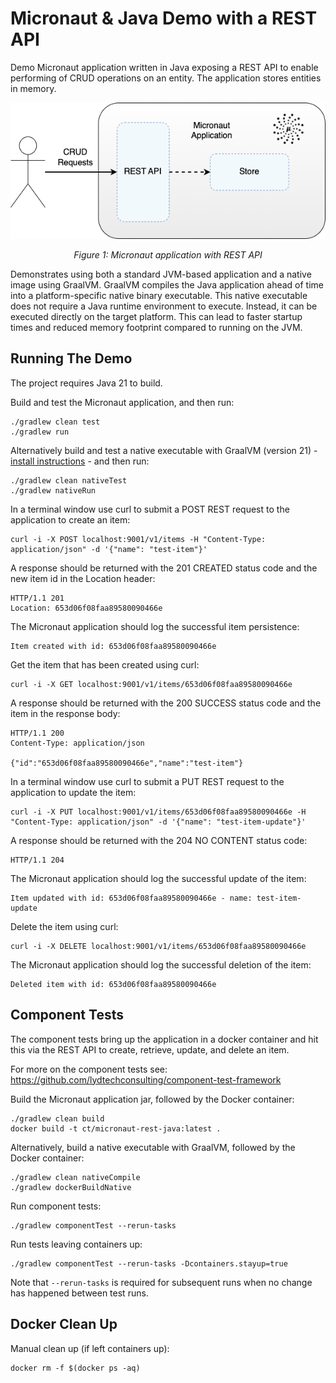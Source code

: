 # Micronaut & Java Demo with a REST API

Demo Micronaut application written in Java exposing a REST API to enable performing of CRUD operations on an entity.  The application stores entities in memory.

<div style="text-align:center"><img src="micronaut-rest.png" /></div>
<p style="text-align: center;"><I>Figure 1: Micronaut application with REST API</I></p>

Demonstrates using both a standard JVM-based application and a native image using GraalVM.  GraalVM compiles the Java application ahead of time into a platform-specific native binary executable. This native executable does not require a Java runtime environment to execute. Instead, it can be executed directly on the target platform.  This can lead to faster startup times and reduced memory footprint compared to running on the JVM.

## Running The Demo

The project requires Java 21 to build.

Build and test the Micronaut application, and then run:
```
./gradlew clean test
./gradlew run
```

Alternatively build and test a native executable with GraalVM (version 21) - [install instructions](https://www.graalvm.org/latest/docs/getting-started/) - and then run:
```
./gradlew clean nativeTest
./gradlew nativeRun
```

In a terminal window use curl to submit a POST REST request to the application to create an item:
```
curl -i -X POST localhost:9001/v1/items -H "Content-Type: application/json" -d '{"name": "test-item"}'
```

A response should be returned with the 201 CREATED status code and the new item id in the Location header:
```
HTTP/1.1 201 
Location: 653d06f08faa89580090466e
```

The Micronaut application should log the successful item persistence:
```
Item created with id: 653d06f08faa89580090466e
```

Get the item that has been created using curl:
```
curl -i -X GET localhost:9001/v1/items/653d06f08faa89580090466e
```

A response should be returned with the 200 SUCCESS status code and the item in the response body:
```
HTTP/1.1 200 
Content-Type: application/json

{"id":"653d06f08faa89580090466e","name":"test-item"}
```

In a terminal window use curl to submit a PUT REST request to the application to update the item:
```
curl -i -X PUT localhost:9001/v1/items/653d06f08faa89580090466e -H "Content-Type: application/json" -d '{"name": "test-item-update"}'
```

A response should be returned with the 204 NO CONTENT status code:
```
HTTP/1.1 204 
```

The Micronaut application should log the successful update of the item:
```
Item updated with id: 653d06f08faa89580090466e - name: test-item-update
```

Delete the item using curl:
```
curl -i -X DELETE localhost:9001/v1/items/653d06f08faa89580090466e
```

The Micronaut application should log the successful deletion of the item:
```
Deleted item with id: 653d06f08faa89580090466e
```

## Component Tests

The component tests bring up the application in a docker container and hit this via the REST API to create, retrieve, update, and delete an item.

For more on the component tests see: https://github.com/lydtechconsulting/component-test-framework

Build the Micronaut application jar, followed by the Docker container:
```
./gradlew clean build
docker build -t ct/micronaut-rest-java:latest .
```

Alternatively, build a native executable with GraalVM, followed by the Docker container:
```
./gradlew clean nativeCompile
./gradlew dockerBuildNative
```

Run component tests:
```
./gradlew componentTest --rerun-tasks
```

Run tests leaving containers up:
```
./gradlew componentTest --rerun-tasks -Dcontainers.stayup=true
```

Note that `--rerun-tasks` is required for subsequent runs when no change has happened between test runs.

## Docker Clean Up

Manual clean up (if left containers up):
```
docker rm -f $(docker ps -aq)
```
